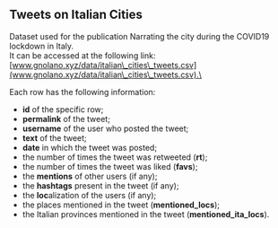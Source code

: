 ## Tweets on Italian Cities

Dataset used for the publication Narrating the city during the COVID19 lockdown in Italy.\
It can be accessed at the following link: [www.gnolano.xyz/data/italian\_cities\_tweets.csv](www.gnolano.xyz/data/italian\_cities\_tweets.csv).\

Each row has the following information:
* **id** of the specific row;
* **permalink** of the tweet;
* **username** of the user who posted the tweet;
* **text** of the tweet;
* **date** in which the tweet was posted;
* the number of times the tweet was retweeted (**rt**);
* the number of times the tweet was liked (**favs**);
* the **mentions** of other users (if any);
* the **hashtags** present in the tweet (if any);
* the **loc**alization of the users (if any);
* the places mentioned in the tweet (**mentioned_locs**);
* the Italian provinces mentioned in the tweet (**mentioned_ita_locs**).



